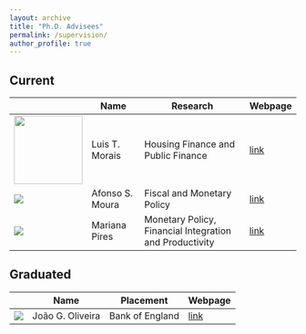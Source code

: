 ```yaml
---
layout: archive
title: "Ph.D. Advisees"
permalink: /supervision/
author_profile: true
---
```


## Current

|                                                                                  | Name            | Research                                                | Webpage                                                                                                                              |
|----------------------------------------------------------------------------------|-----------------|---------------------------------------------------------|--------------------------------------------------------------------------------------------------------------------------------------|
| <img src="https://luistelesm.github.io/assets/images/ltm-photo.jpg" width="120"> | Luis T. Morais  | Housing Finance and Public Finance                      | [link](https://luistelesm.github.io/)                                                                                                |
| ![](https://www.novasbe.unl.pt/Portals/0/Faculty/30585.jpg)                      | Afonso S. Moura | Fiscal and Monetary Policy                              | [link](https://www.novasbe.unl.pt/en/faculty-research/faculty/faculty-detail/id/1245/afonso-s-moura)                                 |
| ![](https://www.novasbe.unl.pt/Portals/0/Faculty/25913.jpg)                      | Mariana Pires   | Monetary Policy, Financial Integration and Productivity | [link](https://www.novasbe.unl.pt/en/programs/phds/phd-in-economics-finance/phd-students/current-phd-students/id/1196/mariana-pires) |


## Graduated

|                                                                                                                                                                                  | Name | Placement       | Webpage                                |
|:--------------------------------------------------------------------------------------------------------------------------------------------------------------------------------:|-----|-----------------|----------------------------------------|
| ![](https://static.wixstatic.com/media/625041_8e3352426f824e28939a2c16332c44d2~mv2.png/v1/fill/w_604,h_1000,al_c,q_90,enc_auto/625041_8e3352426f824e28939a2c16332c44d2~mv2.png)  | João G. Oliveira | Bank of England | [link](https://www.joaogoliveira.com/) |

